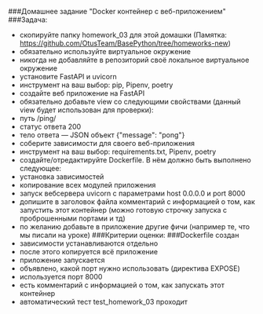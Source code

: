 ###Домашнее задание "Docker контейнер c веб-приложением"
###Задача:
- скопируйте папку homework_03 для этой домашки (Памятка: https://github.com/OtusTeam/BasePython/tree/homeworks-new)
- обязательно используйте виртуальное окружение
- никогда не добавляйте в репозиторий своё локальное виртуальное окружение
- установите FastAPI и uvicorn
- инструмент на ваш выбор: pip, Pipenv, poetry
- создайте веб приложение на FastAPI
- обязательно добавьте view со следующими свойствами (данный view будет использован для проверки):
- путь /ping/
- статус ответа 200
- тело ответа — JSON объект {"message": "pong"}
- соберите зависимости для своего веб-приложения
- инструмент на ваш выбор: requirements.txt, Pipenv, poetry
- создайте/отредактируйте Dockerfile. В нём должно быть выполнено следующее:
- установка зависимостей
- копирование всех модулей приложения
- запуск вебсервера uvicorn c параметрами host 0.0.0.0 и port 8000
- допишите в заголовок файла комментарий с информацией о том, как запустить этот контейнер (можно готовую строчку запуска с проброшенными портами и тд)
- по желанию добавьте в приложение другие фичи (например те, что мы писали на уроке)
###Критерии оценки:
###Dockerfile создан
- зависимости устанавливаются отдельно
- после этого копируется всё приложение
- приложение запускается
- объявлено, какой порт нужно использовать (директива EXPOSE)
- используется порт 8000
- есть комментарий с информацией о том, как запускать этот контейнер
- автоматический тест test_homework_03 проходит